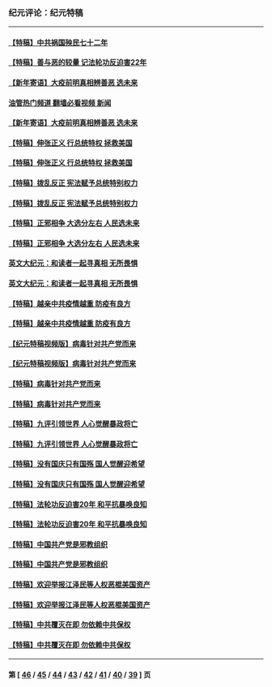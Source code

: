### 纪元评论：纪元特稿
---
#### [【特稿】中共祸国殃民七十二年](../../pages/nsc424/n13272607.md?12200330) 
#### [【特稿】善与恶的较量 记法轮功反迫害22年](../../pages/nsc424/n13086597.md?12200330) 
#### [【新年寄语】大疫前明真相辨善恶 选未来](../../pages/nsc424/n12660855.md?12200330) 
#### [油管热门频道 翻墙必看视频 新闻](ok?12200330)
#### [【新年寄语】大疫前明真相辨善恶 选未来](../../pages/nsc424/n12660855.md?12200330) 
#### [【特稿】伸张正义 行总统特权 拯救美国](../../pages/nsc424/n12616806.md?12200330) 
#### [【特稿】伸张正义 行总统特权 拯救美国](../../pages/nsc424/n12616806.md?12200330) 
#### [【特稿】拨乱反正 宪法赋予总统特别权力](../../pages/nsc424/n12598306.md?12200330) 
#### [【特稿】拨乱反正 宪法赋予总统特别权力](../../pages/nsc424/n12598306.md?12200330) 
#### [【特稿】正邪相争 大选分左右 人民选未来](../../pages/nsc424/n12545208.md?12200330) 
#### [【特稿】正邪相争 大选分左右 人民选未来](../../pages/nsc424/n12545208.md?12200330) 
#### [英文大纪元：和读者一起寻真相 无所畏惧](../../pages/nsc424/n12542027.md?12200330) 
#### [英文大纪元：和读者一起寻真相 无所畏惧](../../pages/nsc424/n12542027.md?12200330) 
#### [【特稿】越亲中共疫情越重 防疫有良方](../../pages/nsc424/n12042989.md?12200330) 
#### [【特稿】越亲中共疫情越重 防疫有良方](../../pages/nsc424/n12042989.md?12200330) 
#### [【纪元特稿视频版】病毒针对共产党而来](../../pages/nsc424/n11977328.md?12200330) 
#### [【纪元特稿视频版】病毒针对共产党而来](../../pages/nsc424/n11977328.md?12200330) 
#### [【特稿】病毒针对共产党而来](../../pages/nsc424/n11928818.md?12200330) 
#### [【特稿】病毒针对共产党而来](../../pages/nsc424/n11928818.md?12200330) 
#### [【特稿】九评引领世界 人心觉醒暴政将亡](../../pages/nsc424/n11660496.md?12200330) 
#### [【特稿】九评引领世界 人心觉醒暴政将亡](../../pages/nsc424/n11660496.md?12200330) 
#### [【特稿】没有国庆只有国殇 国人觉醒迎希望](../../pages/nsc424/n11549354.md?12200330) 
#### [【特稿】没有国庆只有国殇 国人觉醒迎希望](../../pages/nsc424/n11549354.md?12200330) 
#### [【特稿】法轮功反迫害20年 和平抗暴唤良知](../../pages/nsc424/n11389135.md?12200330) 
#### [【特稿】法轮功反迫害20年 和平抗暴唤良知](../../pages/nsc424/n11389135.md?12200330) 
#### [【特稿】中国共产党是邪教组织](../../pages/nsc424/n11355551.md?12200330) 
#### [【特稿】中国共产党是邪教组织](../../pages/nsc424/n11355551.md?12200330) 
#### [【特稿】欢迎举报江泽民等人权恶棍美国资产](../../pages/nsc424/n11303040.md?12200330) 
#### [【特稿】欢迎举报江泽民等人权恶棍美国资产](../../pages/nsc424/n11303040.md?12200330) 
#### [【特稿】中共覆灭在即 勿依赖中共保权](../../pages/nsc424/n11278510.md?12200330) 
#### [【特稿】中共覆灭在即 勿依赖中共保权](../../pages/nsc424/n11278510.md?12200330) 

---
#### 第 [ [46](./46.md?12200330) / [45](./45.md?12200330) / [44](./44.md?12200330) / [43](./43.md?12200330) / [42](./42.md?12200330) / [41](./41.md?12200330) / [40](./40.md?12200330) / [39](./39.md?12200330) ] 页
